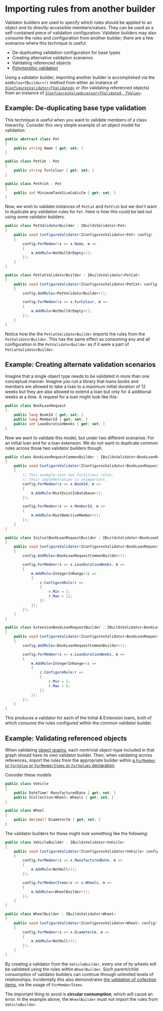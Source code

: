 # Importing rules from another builder

Validator builders are used to specify which rules should be applied to an object and its directly-accessible members/values.
They can be used as a self-contained piece of validation configuration.
Validator builders may also consume the rules and configuration from another builder; there are a few scenarios where this technique is useful.

* De-duplicating validation configuration for base types
* Creating alternative validation scenarios
* Validating referenced objects
* [Polymorphic validation]

Using a validator builder, importing another builder is accomplished via the `AddRules<TBuilder>()` method from either an instance of [`IConfiguresValidator<TValidated>`] or (for validating referenced objects) from an instance of [`IConfiguresValueAccessor<TValidated, TValue>`].

[Polymorphic validation]:PolymorphicValidation.md
[`IConfiguresValidator<TValidated>`]:xref:CSF.Validation.ValidatorBuilding.IConfiguresValidator`1.AddRules``1
[`IConfiguresValueAccessor<TValidated, TValue>`]:xref:CSF.Validation.ValidatorBuilding.IConfiguresValueAccessor`2.AddRules``1

## Example: De-duplicating base type validation

This technique is useful when you want to validate members of a class hierarchy.
Consider this very simple example of an object model for validation:

```csharp
public abstract class Pet
{
    public string Name { get; set; }
}

public class PetCat : Pet
{
    public string FurColour { get; set; }
}

public class PetFish : Pet
{
    public int MinimumTankSizeCubicCm { get; set; }
}
```

Now, we wish to validate instances of `PetCat` and `PetFish` but we don't want to duplicate any validation rules for `Pet`.
Here is how this could be laid out using some validator builders.

```csharp
public class PetValidatorBuilder : IBuildsValidator<Pet>
{
    public void ConfigureValidator(IConfiguresValidator<Pet> config)
    {
        config.ForMember(x => x.Name, m =>
        {
            m.AddRule<NotNullOrEmpty>();
        });
    }
}

public class PetCatValidatorBuilder : IBuildsValidator<PetCat>
{
    public void ConfigureValidator(IConfiguresValidator<PetCat> config)
    {
        config.AddRules<PetValidatorBuilder>();

        config.ForMember(x => x.FurColour, m =>
        {
            m.AddRule<NotNullOrEmpty>();
        });
    }
}
```

Notice how the the `PetCatValidatorBuilder` imports the rules from the `PetValidatorBuilder`.
This has the same effect as consuming any and all configuration in the `PetValidatorBuilder` as if it were a part of `PetCatValidatorBuilder`.

## Example: Creating alternate validation scenarios

Imagine that a single object type needs to be validated in more than one conceptual manner.
Imagine you run a library that loans books and members are allowed to take a loan to a maximum initial duration of 12 weeks but they are also allowed to extend a loan but only for 4 additional weeks at a time.
A request for a loan might look like this:

```csharp
public class BookLoanRequest
{
    public long BookId { get; set; }
    public long MemberId { get; set; }
    public int LoanDurationWeeks { get; set; }
}
```

Now we want to validate this model, but under two different scenarios: For an initial loan and for a loan extension.
We do not want to duplicate common rules across those two validator builders though.

```csharp
public class BookLoanRequestCommonBuilder : IBuildsValidator<BookLoanRequest>
{
    public void ConfigureValidator(IConfiguresValidator<BookLoanRequest> config)
    {
        // This example uses two fictitious rules,
        // their implementation is unimportant.
        config.ForMember(x => x.BookId, m =>
        {
            m.AddRule<MustExistInDatabase>();
        });

        config.ForMember(x => x.MemberId, m =>
        {
            m.AddRule<MustBeActiveMember>();
        });
    }
}

public class InitialBookLoanRequestBuilder : IBuildsValidator<BookLoanRequest>
{
    public void ConfigureValidator(IConfiguresValidator<BookLoanRequest> config)
    {
        config.AddRules<BookLoanRequestCommonBuilder>();

        config.ForMember(x => x.LoanDurationWeeks, m =>
        {
            m.AddRule<IntegerInRange>(c =>
            {
                c.ConfigureRule(r =>
                {
                    r.Min = 1;
                    r.Max = 12;
                })
            });
        });
    }
}

public class ExtensionBookLoanRequestBuilder : IBuildsValidator<BookLoanRequest>
{
    public void ConfigureValidator(IConfiguresValidator<BookLoanRequest> config)
    {
        config.AddRules<BookLoanRequestCommonBuilder>();

        config.ForMember(x => x.LoanDurationWeeks, m =>
        {
            m.AddRule<IntegerInRange>(c =>
            {
                c.ConfigureRule(r =>
                {
                    r.Min = 1;
                    r.Max = 4;
                })
            });
        });
    }
}
```

This produces a validator for each of the Initial & Extension loans, both of which consume the rules configured within the common validator builder.

## Example: Validating referenced objects

When validating [object graphs], each nontrivial object-type included in that graph should have its own validator builder.
Then, when validating across references, import the rules from the appropriate builder within [a `ForMember` or `ForValue` or `ForMemberItems` or `ForValues` declaration].

Consider these models

```csharp
public class Vehicle
{
    public DateTime? ManufacturedDate { get; set; }
    public ICollection<Wheel> Wheels { get; set; }
}

public class Wheel
{
    public decimal? DiameterCm { get; set; }
}
```

The validator builders for these might look something like the following:

```csharp
public class VehicleBuilder : IBuildsValidator<Vehicle>
{
    public void ConfigureValidator(IConfiguresValidator<Vehicle> config)
    {
        config.ForMember(x => x.ManufacturedDate, m =>
        {
            m.AddRule<NotNull>();
        });

        config.ForMemberItems(x => x.Wheels, m =>
        {
            m.AddRules<WheelBuilder>();
        });
    }
}

public class WheelBuilder : IBuildsValidator<Wheel>
{
    public void ConfigureValidator(IConfiguresValidator<Wheel> config)
    {
        config.ForMember(x => x.DiameterCm, m =>
        {
            m.AddRule<NotNull>();
        });
    }
}
```

By creating a validator from the `VehicleBuilder`, every one of its wheels will be validated using the rules within `WheelBuilder`.
Such parent/child consumption of validator builders can continue through unlimited levels of relationships.
Incidentally this also demonstrates [the validation of collection items], via the usage of `ForMemberItems`.

The important thing to avoid is **circular consumption**, which will cause an error.
In the example above, the `WheelBuilder` must not import the rules from `VehicleBuilder`.

[object graphs]:https://en.wikipedia.org/wiki/Object_graph
[a `ForMember` or `ForValue` or `ForMemberItems` or `ForValues` declaration]:xref:CSF.Validation.ValidatorBuilding.IConfiguresValidator`1
[the validation of collection items]:ValidatingCollectionItems.md